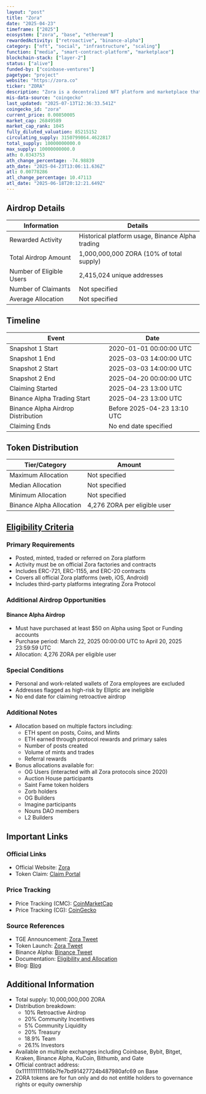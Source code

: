 ```yaml
---
layout: "post"
title: "Zora"
date: "2025-04-23"
timeframe: ["2025"]
ecosystem: ["zora", "base", "ethereum"]
rewardedActivity: ["retroactive", "binance-alpha"]
category: ["nft", "social", "infrastructure", "scaling"]
function: ["media", "smart-contract-platform", "marketplace"]
blockchain-stack: ["layer-2"]
status: ["alive"]
funded-by: ["coinbase-ventures"]
pagetype: "project"
website: "https://zora.co"
ticker: "ZORA"
description: "Zora is a decentralized NFT platform and marketplace that enables creators to mint, trade, and earn from their digital content through various protocols including Coins, Auction House, and Markets."
mis-data-source: "coingecko"
last_updated: "2025-07-13T12:36:33.541Z"
coingecko_id: "zora"
current_price: 0.00850005
market_cap: 26849589
market_cap_rank: 1045
fully_diluted_valuation: 85215152
circulating_supply: 3150799864.4622817
total_supply: 10000000000.0
max_supply: 10000000000.0
ath: 0.0343753
ath_change_percentage: -74.98839
ath_date: "2025-04-23T13:06:11.636Z"
atl: 0.00778286
atl_change_percentage: 10.47113
atl_date: "2025-06-18T20:12:21.649Z"
---
```


## Airdrop Details

| Information              | Details                                          |
| ------------------------ | ------------------------------------------------ |
| Rewarded Activity        | Historical platform usage, Binance Alpha trading |
| Total Airdrop Amount     | 1,000,000,000 ZORA (10% of total supply)         |
| Number of Eligible Users | 2,415,024 unique addresses                       |
| Number of Claimants      | Not specified                                    |
| Average Allocation       | Not specified                                    |

## Timeline

| Event                              | Date                        |
| ---------------------------------- | --------------------------- |
| Snapshot 1 Start                   | 2020-01-01 00:00:00 UTC     |
| Snapshot 1 End                     | 2025-03-03 14:00:00 UTC     |
| Snapshot 2 Start                   | 2025-03-03 14:00:00 UTC     |
| Snapshot 2 End                     | 2025-04-20 00:00:00 UTC     |
| Claiming Started                   | 2025-04-23 13:00 UTC        |
| Binance Alpha Trading Start        | 2025-04-23 13:00 UTC        |
| Binance Alpha Airdrop Distribution | Before 2025-04-23 13:10 UTC |
| Claiming Ends                      | No end date specified       |

## Token Distribution

| Tier/Category            | Amount                       |
| ------------------------ | ---------------------------- |
| Maximum Allocation       | Not specified                |
| Median Allocation        | Not specified                |
| Minimum Allocation       | Not specified                |
| Binance Alpha Allocation | 4,276 ZORA per eligible user |

## [Eligibility Criteria](https://support.zora.co/en/articles/5653441)

### Primary Requirements

- Posted, minted, traded or referred on Zora platform
- Activity must be on official Zora factories and contracts
- Includes ERC-721, ERC-1155, and ERC-20 contracts
- Covers all official Zora platforms (web, iOS, Android)
- Includes third-party platforms integrating Zora Protocol

### Additional Airdrop Opportunities

#### Binance Alpha Airdrop

- Must have purchased at least $50 on Alpha using Spot or Funding accounts
- Purchase period: March 22, 2025 00:00:00 UTC to April 20, 2025 23:59:59 UTC
- Allocation: 4,276 ZORA per eligible user

### Special Conditions

- Personal and work-related wallets of Zora employees are excluded
- Addresses flagged as high-risk by Elliptic are ineligible
- No end date for claiming retroactive airdrop

### Additional Notes

- Allocation based on multiple factors including:
  - ETH spent on posts, Coins, and Mints
  - ETH earned through protocol rewards and primary sales
  - Number of posts created
  - Volume of mints and trades
  - Referral rewards
- Bonus allocations available for:
  - OG Users (interacted with all Zora protocols since 2020)
  - Auction House participants
  - Saint Fame token holders
  - Zorb holders
  - OG Builders
  - Imagine participants
  - Nouns DAO members
  - L2 Builders

## Important Links

### Official Links

- Official Website: [Zora](https://zora.co)
- Token Claim: [Claim Portal](https://claim.zora.co)

### Price Tracking

- Price Tracking (CMC): [CoinMarketCap](https://coinmarketcap.com/currencies/zora/)
- Price Tracking (CG): [CoinGecko](https://www.coingecko.com/en/coins/zora)

### Source References

- TGE Announcement: [Zora Tweet](https://x.com/zora/status/1915060866451697997)
- Token Launch: [Zora Tweet](https://x.com/zora/status/1915060861095256356)
- Binance Alpha: [Binance Tweet](https://x.com/binance/status/1914285019268317268)
- Documentation: [Eligibility and Allocation](https://support.zora.co/en/articles/5653441)
- Blog: [Blog](https://zora.co/writings/ZORA-is-live)

## Additional Information

- Total supply: 10,000,000,000 ZORA
- Distribution breakdown:
  - 10% Retroactive Airdrop
  - 20% Community Incentives
  - 5% Community Liquidity
  - 20% Treasury
  - 18.9% Team
  - 26.1% Investors
- Available on multiple exchanges including Coinbase, Bybit, Bitget, Kraken, Binance Alpha, KuCoin, Bithumb, and Gate
- Official contract address: 0x1111111111166b7fe7bd91427724b487980afc69 on Base
- ZORA tokens are for fun only and do not entitle holders to governance rights or equity ownership